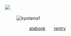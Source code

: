 　　 ![](https://komarev.com/ghpvc/?username=graveyardletters&color=e3e1d3&style=plastic&label= + +subscribe+to+have+the+one+on+the+right+executed+ ) 


　　　　　![kyotama1](https://github.com/user-attachments/assets/94cb23af-cbca-466c-93a3-7503a9f23aa1)

　　　　　　　　[atabook](https://deathsdespair.atabook.org/) 　[rentry](https://rentry.co/deaths-despair)
